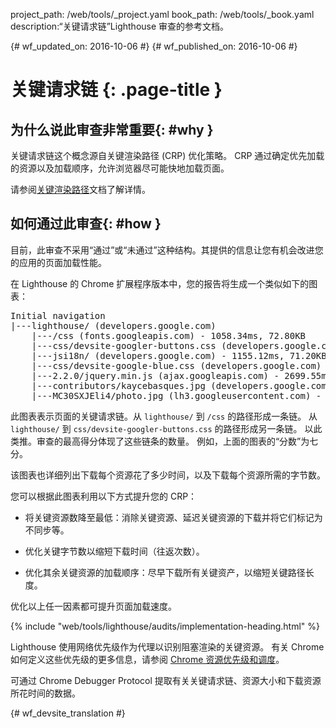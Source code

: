 project_path: /web/tools/_project.yaml
book_path: /web/tools/_book.yaml
description:“关键请求链”Lighthouse 审查的参考文档。

{# wf_updated_on: 2016-10-06 #}
{# wf_published_on: 2016-10-06 #}

# 关键请求链 {: .page-title }

## 为什么说此审查非常重要{: #why }

关键请求链这个概念源自关键渲染路径 (CRP) 优化策略。
CRP 通过确定优先加载的资源以及加载顺序，允许浏览器尽可能快地加载页面。



请参阅[关键渲染路径](/web/fundamentals/performance/critical-rendering-path/)文档了解详情。



## 如何通过此审查{: #how }

目前，此审查不采用“通过”或“未通过”这种结构。其提供的信息让您有机会改进您的应用的页面加载性能。



在 Lighthouse 的 Chrome 扩展程序版本中，您的报告将生成一个类似如下的图表：


<pre>
Initial navigation
|---lighthouse/ (developers.google.com)
    |---/css (fonts.googleapis.com) - 1058.34ms, 72.80KB
    |---css/devsite-googler-buttons.css (developers.google.com) - 1147.25ms, 70.77KB
    |---jsi18n/ (developers.google.com) - 1155.12ms, 71.20KB
    |---css/devsite-google-blue.css (developers.google.com) - 2034.57ms, 85.83KB
    |---2.2.0/jquery.min.js (ajax.googleapis.com) - 2699.55ms, 99.92KB
    |---contributors/kaycebasques.jpg (developers.google.com) - 2841.54ms, 84.74KB
    |---MC30SXJEli4/photo.jpg (lh3.googleusercontent.com) - 3200.39ms, 73.59KB
</pre>

此图表表示页面的关键请求链。从 `lighthouse/` 到 `/css` 的路径形成一条链。
从 `lighthouse/` 到 `css/devsite-googler-buttons.css` 的路径形成另一条链。
以此类推。审查的最高得分体现了这些链条的数量。
例如，上面的图表的“分数”为七分。


该图表也详细列出下载每个资源花了多少时间，以及下载每个资源所需的字节数。


您可以根据此图表利用以下方式提升您的 CRP：

* 将关键资源数降至最低：消除关键资源、延迟关键资源的下载并将它们标记为不同步等。

* 优化关键字节数以缩短下载时间（往返次数）。

* 优化其余关键资源的加载顺序：尽早下载所有关键资产，以缩短关键路径长度。



优化以上任一因素都可提升页面加载速度。

{% include "web/tools/lighthouse/audits/implementation-heading.html" %}

Lighthouse 使用网络优先级作为代理以识别阻塞渲染的关键资源。
有关 Chrome 如何定义这些优先级的更多信息，请参阅 [Chrome 资源优先级和调度](https://docs.google.com/document/d/1bCDuq9H1ih9iNjgzyAL0gpwNFiEP4TZS-YLRp_RuMlc)。



可通过 Chrome Debugger Protocol 提取有关关键请求链、资源大小和下载资源所花时间的数据。



{# wf_devsite_translation #}
